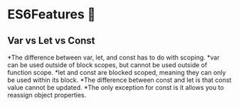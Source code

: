 # ES6Features :chicken: 

## Var vs Let vs Const
*The difference between var, let, and const has to do with scoping.
*var can be used outside of block scopes, but cannot be used outside of function scope.
*let and const are blocked scoped, meaning they can only be used within its block.
*The difference between const and let is that const value cannot be updated.
*The only exception for const is it allows you to reassign object properties.

